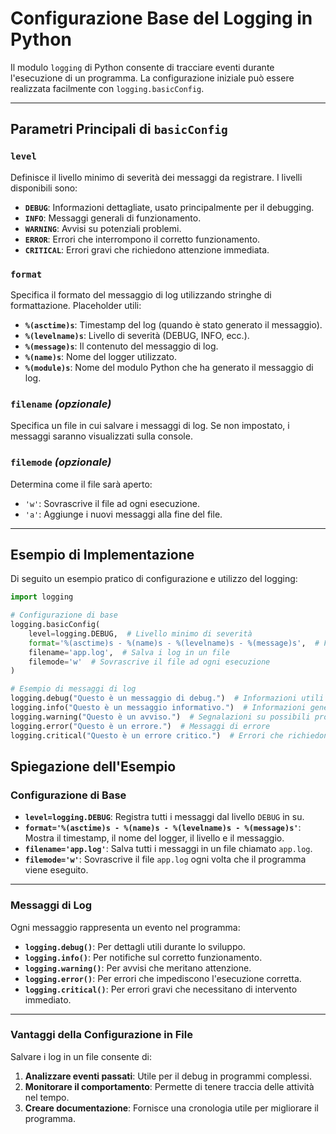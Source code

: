 # Configurazione Base del Logging in Python

Il modulo `logging` di Python consente di tracciare eventi durante l'esecuzione di un programma. La configurazione iniziale può essere realizzata facilmente con `logging.basicConfig`.

---

## Parametri Principali di `basicConfig`

### **`level`**
Definisce il livello minimo di severità dei messaggi da registrare. I livelli disponibili sono:
- **`DEBUG`**: Informazioni dettagliate, usato principalmente per il debugging.
- **`INFO`**: Messaggi generali di funzionamento.
- **`WARNING`**: Avvisi su potenziali problemi.
- **`ERROR`**: Errori che interrompono il corretto funzionamento.
- **`CRITICAL`**: Errori gravi che richiedono attenzione immediata.

### **`format`**
Specifica il formato del messaggio di log utilizzando stringhe di formattazione. Placeholder utili:
- **`%(asctime)s`**: Timestamp del log (quando è stato generato il messaggio).
- **`%(levelname)s`**: Livello di severità (DEBUG, INFO, ecc.).
- **`%(message)s`**: Il contenuto del messaggio di log.
- **`%(name)s`**: Nome del logger utilizzato.
- **`%(module)s`**: Nome del modulo Python che ha generato il messaggio di log.

### **`filename`** *(opzionale)*
Specifica un file in cui salvare i messaggi di log. Se non impostato, i messaggi saranno visualizzati sulla console.

### **`filemode`** *(opzionale)*
Determina come il file sarà aperto:
- `'w'`: Sovrascrive il file ad ogni esecuzione.
- `'a'`: Aggiunge i nuovi messaggi alla fine del file.

---

## Esempio di Implementazione

Di seguito un esempio pratico di configurazione e utilizzo del logging:

```python
import logging

# Configurazione di base
logging.basicConfig(
    level=logging.DEBUG,  # Livello minimo di severità
    format='%(asctime)s - %(name)s - %(levelname)s - %(message)s',  # Formato del log
    filename='app.log',  # Salva i log in un file
    filemode='w'  # Sovrascrive il file ad ogni esecuzione
)

# Esempio di messaggi di log
logging.debug("Questo è un messaggio di debug.")  # Informazioni utili per il debugging
logging.info("Questo è un messaggio informativo.")  # Informazioni generali sul funzionamento
logging.warning("Questo è un avviso.")  # Segnalazioni su possibili problemi
logging.error("Questo è un errore.")  # Messaggi di errore
logging.critical("Questo è un errore critico.")  # Errori che richiedono attenzione immediata
```

## Spiegazione dell'Esempio

### Configurazione di Base

- **`level=logging.DEBUG`**: Registra tutti i messaggi dal livello `DEBUG` in su.
- **`format='%(asctime)s - %(name)s - %(levelname)s - %(message)s'`**: Mostra il timestamp, il nome del logger, il livello e il messaggio.
- **`filename='app.log'`**: Salva tutti i messaggi in un file chiamato `app.log`.
- **`filemode='w'`**: Sovrascrive il file `app.log` ogni volta che il programma viene eseguito.

---

### Messaggi di Log

Ogni messaggio rappresenta un evento nel programma:
- **`logging.debug()`**: Per dettagli utili durante lo sviluppo.
- **`logging.info()`**: Per notifiche sul corretto funzionamento.
- **`logging.warning()`**: Per avvisi che meritano attenzione.
- **`logging.error()`**: Per errori che impediscono l'esecuzione corretta.
- **`logging.critical()`**: Per errori gravi che necessitano di intervento immediato.

---

### Vantaggi della Configurazione in File

Salvare i log in un file consente di:
1. **Analizzare eventi passati**: Utile per il debug in programmi complessi.
2. **Monitorare il comportamento**: Permette di tenere traccia delle attività nel tempo.
3. **Creare documentazione**: Fornisce una cronologia utile per migliorare il programma.